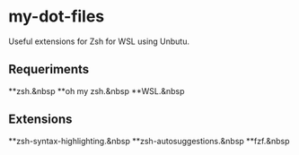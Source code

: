 # my-dot-files

Useful extensions for Zsh for WSL using Unbutu.

## Requeriments
 **zsh.&nbsp
 **oh my zsh.&nbsp
 **WSL.&nbsp
 
## Extensions
 **zsh-syntax-highlighting.&nbsp
 **zsh-autosuggestions.&nbsp
 **fzf.&nbsp
 
